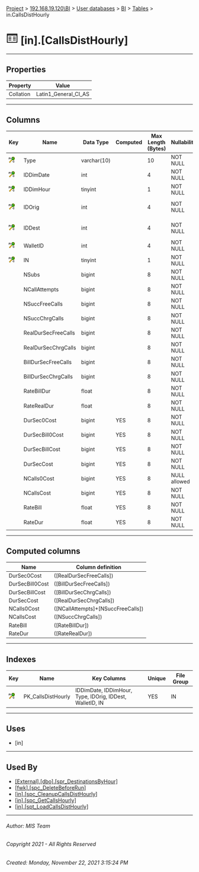 #### 

[Project](../../../../index.md) > [192.168.19.120\\BI](../../../index.md) > [User databases](../../index.md) > [BI](../index.md) > [Tables](Tables.md) > in.CallsDistHourly

# ![Tables](../../../../Images/Table32.png) [in].[CallsDistHourly]

---

## <a name="#properties"></a>Properties

| Property | Value |
|---|---|
| Collation | Latin1_General_CI_AS |


---

## <a name="#columns"></a>Columns

| Key | Name | Data Type | Computed | Max Length (Bytes) | Nullability | Default | Description |
|---|---|---|---|---|---|---|---|
| [![Cluster Primary Key PK_CallsDistHourly: IDDimDate\IDDimHour\Type\IDOrig\IDDest\WalletID\IN](../../../../Images/pkcluster.png)](#indexes) | Type | varchar(10) |  | 10 | NOT NULL |  | _Type of the CDR (see [fwk.CallType](CallType.md))_ |
| [![Cluster Primary Key PK_CallsDistHourly: IDDimDate\IDDimHour\Type\IDOrig\IDDest\WalletID\IN](../../../../Images/pkcluster.png)](#indexes) | IDDimDate | int |  | 4 | NOT NULL |  | _Date ID (see [fwk.DimDate](DimDate.md))_ |
| [![Cluster Primary Key PK_CallsDistHourly: IDDimDate\IDDimHour\Type\IDOrig\IDDest\WalletID\IN](../../../../Images/pkcluster.png)](#indexes) | IDDimHour | tinyint |  | 1 | NOT NULL |  | _Hour ID (see [fwk.DimHour](DimHour.md))_ |
| [![Cluster Primary Key PK_CallsDistHourly: IDDimDate\IDDimHour\Type\IDOrig\IDDest\WalletID\IN](../../../../Images/pkcluster.png)](#indexes) | IDOrig | int |  | 4 | NOT NULL |  | _ID of the Calling Number (see [fwk.CallsOrigDest](CallsOrigDest.md))_ |
| [![Cluster Primary Key PK_CallsDistHourly: IDDimDate\IDDimHour\Type\IDOrig\IDDest\WalletID\IN](../../../../Images/pkcluster.png)](#indexes) | IDDest | int |  | 4 | NOT NULL |  | _ID of the Called Number (see [fwk.CallsOrigDest](CallsOrigDest.md))_ |
| [![Cluster Primary Key PK_CallsDistHourly: IDDimDate\IDDimHour\Type\IDOrig\IDDest\WalletID\IN](../../../../Images/pkcluster.png)](#indexes) | WalletID | int |  | 4 | NOT NULL |  | _Wallet ID (see [in.WalletTypes](WalletTypes.md))_ |
| [![Cluster Primary Key PK_CallsDistHourly: IDDimDate\IDDimHour\Type\IDOrig\IDDest\WalletID\IN](../../../../Images/pkcluster.png)](#indexes) | IN | tinyint |  | 1 | NOT NULL |  | _IN ID (see [in.INs](INs.md))_ |
|  | NSubs | bigint |  | 8 | NOT NULL | ((0)) | _Number of subscribers_ |
|  | NCallAttempts | bigint |  | 8 | NOT NULL | ((0)) | _Number of attempted calls_ |
|  | NSuccFreeCalls | bigint |  | 8 | NOT NULL | ((0)) | _Number of success free calls_ |
|  | NSuccChrgCalls | bigint |  | 8 | NOT NULL | ((0)) | _Number of sucess charged calls_ |
|  | RealDurSecFreeCalls | bigint |  | 8 | NOT NULL | ((0)) | _Real duration of free calls_ |
|  | RealDurSecChrgCalls | bigint |  | 8 | NOT NULL | ((0)) | _Real duration of charged calls_ |
|  | BillDurSecFreeCalls | bigint |  | 8 | NOT NULL | ((0)) | _Rounded duration of free calls_ |
|  | BillDurSecChrgCalls | bigint |  | 8 | NOT NULL | ((0)) | _Rounded duration of charged calls_ |
|  | RateBillDur | float |  | 8 | NOT NULL | ((0)) | _Rate of Rounded duration_ |
|  | RateRealDur | float |  | 8 | NOT NULL | ((0)) | _Rate of Real duration_ |
|  | DurSec0Cost | bigint | YES | 8 | NOT NULL |  |  |
|  | DurSecBill0Cost | bigint | YES | 8 | NOT NULL |  |  |
|  | DurSecBillCost | bigint | YES | 8 | NOT NULL |  |  |
|  | DurSecCost | bigint | YES | 8 | NOT NULL |  |  |
|  | NCalls0Cost | bigint | YES | 8 | NULL allowed |  |  |
|  | NCallsCost | bigint | YES | 8 | NOT NULL |  |  |
|  | RateBill | float | YES | 8 | NOT NULL |  |  |
|  | RateDur | float | YES | 8 | NOT NULL |  |  |


---

## <a name="#computedcolumns"></a>Computed columns

| Name | Column definition |
|---|---|
| DurSec0Cost | ([RealDurSecFreeCalls]) |
| DurSecBill0Cost | ([BillDurSecFreeCalls]) |
| DurSecBillCost | ([BillDurSecChrgCalls]) |
| DurSecCost | ([RealDurSecChrgCalls]) |
| NCalls0Cost | ([NCallAttempts]+[NSuccFreeCalls]) |
| NCallsCost | ([NSuccChrgCalls]) |
| RateBill | ([RateBillDur]) |
| RateDur | ([RateRealDur]) |


---

## <a name="#indexes"></a>Indexes

| Key | Name | Key Columns | Unique | File Group |
|---|---|---|---|---|
| [![Cluster Primary Key PK_CallsDistHourly: IDDimDate\IDDimHour\Type\IDOrig\IDDest\WalletID\IN](../../../../Images/pkcluster.png)](#indexes) | PK_CallsDistHourly | IDDimDate, IDDimHour, Type, IDOrig, IDDest, WalletID, IN | YES | IN |


---

## <a name="#uses"></a>Uses

* [in]


---

## <a name="#usedby"></a>Used By

* [[External].[dbo].[spr_DestinationsByHour]](../../External/Programmability/Stored_Procedures/spr_DestinationsByHour.md)
* [[fwk].[spc_DeleteBeforeRun]](../Programmability/Stored_Procedures/spc_DeleteBeforeRun.md)
* [[in].[spc_CleanupCallsDistHourly]](../Programmability/Stored_Procedures/spc_CleanupCallsDistHourly.md)
* [[in].[spc_GetCallsHourly]](../Programmability/Stored_Procedures/spc_GetCallsHourly.md)
* [[in].[spt_LoadCallsDistHourly]](../Programmability/Stored_Procedures/spt_LoadCallsDistHourly.md)


---

###### Author:  MIS Team

###### Copyright 2021 - All Rights Reserved

###### Created: Monday, November 22, 2021 3:15:24 PM

